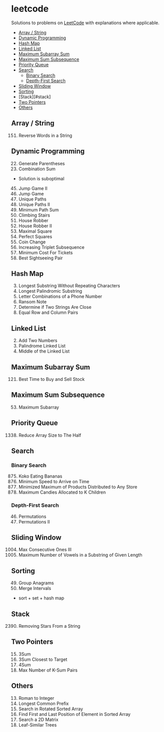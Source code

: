 # leetcode

Solutions to problems on [LeetCode](https://leetcode.com/) with explanations where applicable.

- [Array / String](#array--string)
- [Dynamic Programming](#dynamic-programming)
- [Hash Map](#hash-map)
- [Linked List](#linked-list)
- [Maximum Subarray Sum](#maximum-subarray-sum)
- [Maximum Sum Subsequence](#maximum-sum-subsequence)
- [Priority Queue](#priority-queue)
- [Search](#search)
  - [Binary Search](#binary-search)
  - [Depth-First Search](#depth-first-search)
- [Sliding Window](#sliding-window)
- [Sorting](#sorting)
- [Stack][#stack]
- [Two Pointers](#two-pointers)
- [Others](#others)

## Array / String

151. Reverse Words in a String

## Dynamic Programming

22. Generate Parentheses
39. Combination Sum
  - Solution is suboptimal
45. Jump Game II
55. Jump Game
62. Unique Paths
63. Unique Paths II
64. Minimum Path Sum
70. Climbing Stairs
198. House Robber
213. House Robber II
221. Maximal Square
279. Perfect Squares
322. Coin Change
334. Increasing Triplet Subsequence
983. Minimum Cost For Tickets
1014. Best Sightseeing Pair

## Hash Map

3. Longest Substring Without Repeating Characters
5. Longest Palindromic Substring
17. Letter Combinations of a Phone Number
383. Ransom Note
1657. Determine if Two Strings Are Close
2352. Equal Row and Column Pairs

## Linked List

2. Add Two Numbers
234. Palindrome Linked List
876. Middle of the Linked List

## Maximum Subarray Sum

121. Best Time to Buy and Sell Stock

## Maximum Sum Subsequence

53. Maximum Subarray

## Priority Queue

1338. Reduce Array Size to The Half

## Search

### Binary Search

875. Koko Eating Bananas
1870. Minimum Speed to Arrive on Time
2064. Minimized Maximum of Products Distributed to Any Store
2226. Maximum Candies Allocated to K Children

### Depth-First Search

46. Permutations
47. Permutations II

## Sliding Window

1004. Max Consecutive Ones III
1456. Maximum Number of Vowels in a Substring of Given Length

## Sorting

49. Group Anagrams
56. Merge Intervals
  - sort + set + hash map

## Stack

2390. Removing Stars From a String

## Two Pointers

15. 3Sum
16. 3Sum Closest to Target
18. 4Sum
1679. Max Number of K-Sum Pairs

## Others

13. Roman to Integer
14. Longest Common Prefix
33. Search in Rotated Sorted Array
34. Find First and Last Position of Element in Sorted Array
74. Search a 2D Matrix
872. Leaf-Similar Trees

